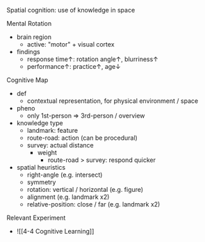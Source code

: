 
Spatial cognition: use of knowledge in space

Mental Rotation
- brain region
	- active: "motor" + visual cortex
- findings
	- response time↑: rotation angle↑, blurriness↑
	- performance↑: practice↑, age↓

Cognitive Map
- def
	- contextual representation, for physical environment / space
- pheno
	- only 1st-person => 3rd-person / overview
- knowledge type
	- landmark: feature
	- route-road: action      (can be procedural)
	- survey: actual distance
		- weight
			- route-road > survey: respond quicker
- spatial heuristics
	- right-angle  (e.g. intersect)
	- symmetry
	- rotation: vertical / horizontal  (e.g. figure)
	- alignment                        (e.g. landmark x2)
	- relative-position: close / far   (e.g. landmark x2)

Relevant Experiment
- ![[4-4 Cognitive Learning]]